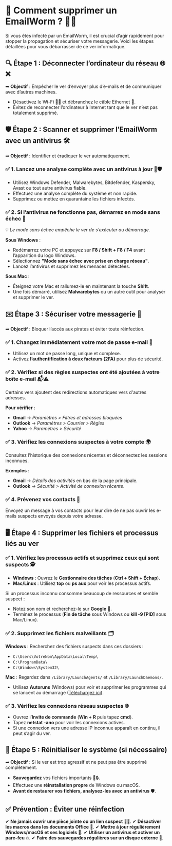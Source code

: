 # 🚨 Comment supprimer un EmailWorm ? 🦠📧

Si vous êtes infecté par un EmailWorm, il est crucial d’agir rapidement pour stopper la propagation et sécuriser votre messagerie. Voici les étapes détaillées pour vous débarrasser de ce ver informatique.

## 🔍 Étape 1 : Déconnecter l’ordinateur du réseau 🌐❌
➡ **Objectif** : Empêcher le ver d’envoyer plus d’e-mails et de communiquer avec d’autres machines.

- Désactivez le Wi-Fi 📶❌ et débranchez le câble Ethernet 🔌.
- Évitez de reconnecter l’ordinateur à Internet tant que le ver n’est pas totalement supprimé.

## 🛡 Étape 2 : Scanner et supprimer l’EmailWorm avec un antivirus 🛠️
➡ **Objectif** : Identifier et éradiquer le ver automatiquement.

### ✅ 1. Lancez une analyse complète avec un antivirus à jour 🔎🛡️
- Utilisez Windows Defender, Malwarebytes, Bitdefender, Kaspersky, Avast ou tout autre antivirus fiable.
- Effectuez une analyse complète du système et non rapide.
- Supprimez ou mettez en quarantaine les fichiers infectés.

### ✅ 2. Si l’antivirus ne fonctionne pas, démarrez en mode sans échec 🔧
💡 *Le mode sans échec empêche le ver de s’exécuter au démarrage.*

**Sous Windows** :
- Redémarrez votre PC et appuyez sur **F8 / Shift + F8 / F4** avant l’apparition du logo Windows.
- Sélectionnez **"Mode sans échec avec prise en charge réseau"**.
- Lancez l’antivirus et supprimez les menaces détectées.

**Sous Mac** :
- Éteignez votre Mac et rallumez-le en maintenant la touche **Shift**.
- Une fois démarré, utilisez **Malwarebytes** ou un autre outil pour analyser et supprimer le ver.

## ✉️ Étape 3 : Sécuriser votre messagerie 🔐
➡ **Objectif** : Bloquer l’accès aux pirates et éviter toute réinfection.

### ✅ 1. Changez immédiatement votre mot de passe e-mail 🔑
- Utilisez un mot de passe long, unique et complexe.
- Activez **l’authentification à deux facteurs (2FA)** pour plus de sécurité.

### ✅ 2. Vérifiez si des règles suspectes ont été ajoutées à votre boîte e-mail 📬⚠️
Certains vers ajoutent des redirections automatiques vers d'autres adresses.

**Pour vérifier** :
- **Gmail** → *Paramètres > Filtres et adresses bloquées*
- **Outlook** → *Paramètres > Courrier > Règles*
- **Yahoo** → *Paramètres > Sécurité*

### ✅ 3. Vérifiez les connexions suspectes à votre compte 🌍
Consultez l’historique des connexions récentes et déconnectez les sessions inconnues.

**Exemples** :
- **Gmail** → *Détails des activités* en bas de la page principale.
- **Outlook** → *Sécurité > Activité de connexion récente*.

### ✅ 4. Prévenez vos contacts 📢
Envoyez un message à vos contacts pour leur dire de ne pas ouvrir les e-mails suspects envoyés depuis votre adresse.

## 🖥️ Étape 4 : Supprimer les fichiers et processus liés au ver

### ✅ 1. Vérifiez les processus actifs et supprimez ceux qui sont suspects 🕵️
- **Windows** : Ouvrez le **Gestionnaire des tâches** (**Ctrl + Shift + Échap**).
- **Mac/Linux** : Utilisez **top** ou **ps aux** pour voir les processus actifs.

Si un processus inconnu consomme beaucoup de ressources et semble suspect :
- Notez son nom et recherchez-le sur **Google** 🔎.
- Terminez le processus (**Fin de tâche** sous Windows ou **kill -9 [PID]** sous Mac/Linux).

### ✅ 2. Supprimez les fichiers malveillants 🗂️

**Windows** : Recherchez des fichiers suspects dans ces dossiers :
- `C:\Users\VotreNom\AppData\Local\Temp\`
- `C:\ProgramData\`
- `C:\Windows\System32\`

**Mac** : Regardez dans `/Library/LaunchAgents/` et `/Library/LaunchDaemons/`.

- Utilisez **Autoruns** (Windows) pour voir et supprimer les programmes qui se lancent au démarrage ([Téléchargez ici](https://docs.microsoft.com/en-us/sysinternals/downloads/autoruns)).

### ✅ 3. Vérifiez les connexions réseau suspectes 🌐
- Ouvrez l’**Invite de commande** (**Win + R** puis tapez **cmd**).
- Tapez **netstat -ano** pour voir les connexions actives.
- Si une connexion vers une adresse IP inconnue apparaît en continu, il peut s’agir du ver.

## 🔄 Étape 5 : Réinitialiser le système (si nécessaire)
➡ **Objectif** : Si le ver est trop agressif et ne peut pas être supprimé complètement.

- **Sauvegardez** vos fichiers importants 📂🔒.
- Effectuez une **réinstallation propre** de Windows ou macOS.
- **Avant de restaurer vos fichiers, analysez-les avec un antivirus** 🛡️.

## ✅ Prévention : Éviter une réinfection

✔ **Ne jamais ouvrir une pièce jointe ou un lien suspect** 📎❌.
✔ **Désactiver les macros dans les documents Office** 📄.
✔ **Mettre à jour régulièrement Windows/macOS et ses logiciels** 🔄.
✔ **Utiliser un antivirus et activer un pare-feu** 🔥.
✔ **Faire des sauvegardes régulières sur un disque externe** 📀.